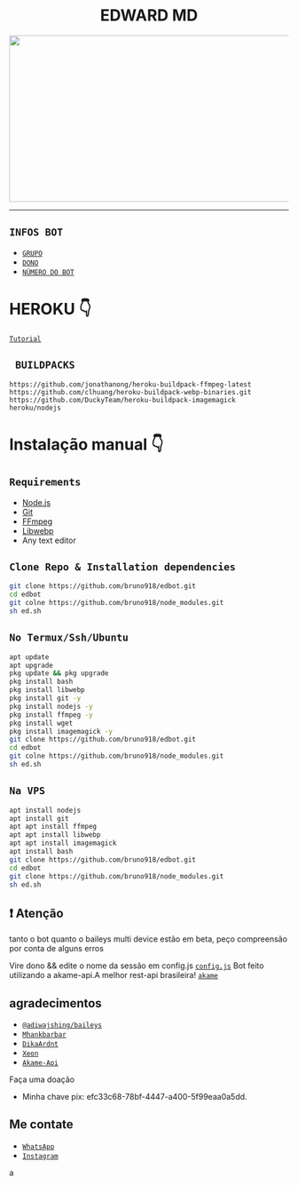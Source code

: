 <h1 align="center">EDWARD MD<br></h1>
<p align="center">
  <img src="https://i.ytimg.com/vi/yTFC7GzdY9U/maxresdefault.jpg" width="540" height="300" />
</p>

<p align="center">

</p>


------



## ```INFOS BOT```

- [`GRUPO`](https://chat.whatsapp.com/HYj9wu5Jrv6CROxyeQbHoS)
- [`DONO`](wa.me/5555933005901)
- [`NÚMERO DO BOT`](wa.me/14502314093)

# HEROKU 👇

[`Tutorial`](https://raw.githubusercontent.com/bruno918/Ed-dependencias/main/Heroku)

## ` BUILDPACKS`

```
https://github.com/jonathanong/heroku-buildpack-ffmpeg-latest
https://github.com/clhuang/heroku-buildpack-webp-binaries.git
https://github.com/DuckyTeam/heroku-buildpack-imagemagick
heroku/nodejs
```

# Instalação manual 👇
## `Requirements`
* [Node.js](https://nodejs.org/en/)
* [Git](https://git-scm.com/downloads)
* [FFmpeg](https://github.com/BtbN/FFmpeg-Builds/releases/download/autobuild-2020-12-08-13-03/ffmpeg-n4.3.1-26-gca55240b8c-win64-gpl-4.3.zip)
* [Libwebp](https://developers.google.com/speed/webp/download)
* Any text editor

## `Clone Repo & Installation dependencies`
```bash
git clone https://github.com/bruno918/edbot.git
cd edbot
git colne https://github.com/bruno918/node_modules.git
sh ed.sh
```
## `No Termux/Ssh/Ubuntu`
```bash
apt update
apt upgrade
pkg update && pkg upgrade
pkg install bash
pkg install libwebp
pkg install git -y
pkg install nodejs -y 
pkg install ffmpeg -y 
pkg install wget
pkg install imagemagick -y
git clone https://github.com/bruno918/edbot.git
cd edbot
git colne https://github.com/bruno918/node_modules.git
sh ed.sh

```
## `Na VPS`
```bash
apt install nodejs 
apt install git 
apt apt install ffmpeg 
apt apt install libwebp 
apt apt install imagemagick
apt install bash
git clone https://github.com/bruno918/edbot.git
cd edbot
git clone https://github.com/bruno918/node_modules.git
sh ed.sh
```

## ❗ Atenção
tanto o bot quanto o baileys multi device estão em beta, peço compreensão por conta de alguns erros

Vire dono &&  edite o nome da sessão em config.js [`config.js`](https://github.com/bruno918/edbot/blob/main/settings.js)
Bot feito utilizando a akame-api.A melhor rest-api brasileira! [`akame`](https://akame-api.herokuapp.com/)


## agradecimentos 
* [`@adiwajshing/baileys`](https://github.com/adiwajshing/baileys)
* [`Mhankbarbar`](https://github.com/MhankBarBar)
* [`DikaArdnt`](https://github.com/DikaArdnt)
* [`Xeon`](https://github.com/DGXeon/CheemsBot-MD2)
* [`Akame-Api`](https://akame-api.herokuapp.com/)

Faça uma doação
* Minha chave pix:  efc33c68-78bf-4447-a400-5f99eaa0a5dd.


## Me contate
* [`WhatsApp`](https://wa.me/5555933005901)
* [`Instagram`](https://instagram.com/b_r_u_n_o76)


a

